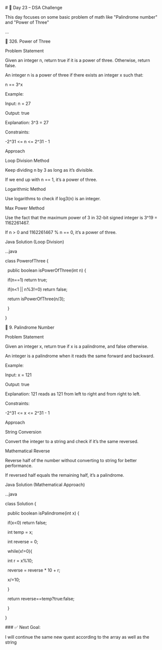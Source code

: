 \# 🚀 Day 23 – DSA Challenge



This day focuses on some basic problem of math like "Palindrome number" and "Power of Three"



...



📌 326. Power of Three

Problem Statement

Given an integer n, return true if it is a power of three. Otherwise, return false.



An integer n is a power of three if there exists an integer x such that:



n == 3^x

Example:

Input: n = 27

Output: true

Explanation: 3^3 = 27





Constraints:

-2^31 <= n <= 2^31 - 1



Approach

Loop Division Method



Keep dividing n by 3 as long as it’s divisible.



If we end up with n == 1, it’s a power of three.



Logarithmic Method



Use logarithms to check if log3(n) is an integer.



Max Power Method



Use the fact that the maximum power of 3 in 32-bit signed integer is 3^19 = 1162261467.



If n > 0 and 1162261467 % n == 0, it’s a power of three.



Java Solution (Loop Division)

...java



class PowerofThree {

&nbsp;   public boolean isPowerOfThree(int n) {

&nbsp;       if(n==1) return true;

&nbsp;       if(n<1 || n%3!=0) return false;

&nbsp;       return isPowerOfThree(n/3);

&nbsp;   }

}



📌 9. Palindrome Number

Problem Statement

Given an integer x, return true if x is a palindrome, and false otherwise.



An integer is a palindrome when it reads the same forward and backward.

Example:

Input: x = 121

Output: true

Explanation: 121 reads as 121 from left to right and from right to left.



Constraints:

-2^31 <= x <= 2^31 - 1



Approach

String Conversion



Convert the integer to a string and check if it’s the same reversed.



Mathematical Reverse



Reverse half of the number without converting to string for better performance.



If reversed half equals the remaining half, it’s a palindrome.



Java Solution (Mathematical Approach)



...java



class Solution {

&nbsp;   public boolean isPalindrome(int x) {

&nbsp;       if(x<0) return false;



&nbsp;       int temp = x;

&nbsp;       int reverse = 0;

&nbsp;       while(x!=0){

&nbsp;           int r = x%10;

&nbsp;           reverse = reverse \* 10 + r;

&nbsp;           x/=10;

&nbsp;       }

&nbsp;       return reverse==temp?true:false;

&nbsp;   }

}



\### ✅ Next Goal:



I will continue the same new quest according to the array as well as the string



